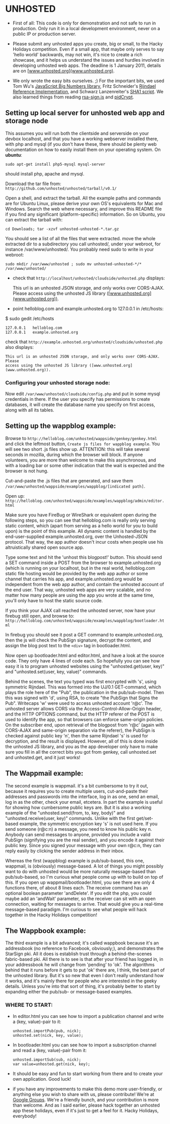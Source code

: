 UNHOSTED
========

- First of all: This code is only for demonstration and not safe to run in 
  production. Only run it in a local development environment, never on a public
  IP or production server.

- Please submit any unhosted apps you create, big or small, to the Hacky
  Holidays competition. Even if a small app, that maybe only serves to say
  'hello world' backwards, may not win, it's nice to create a rich showcase,
  and it helps us understand the issues and hurdles involved in developing 
  unhosted web apps. The deadline is 1 January 2011, details are on
  [www.unhosted.org](www.unhosted.org).

- We only wrote the easy bits ourselves. ;) For the important bits, we used Tom
  Wu's [JavaScript Big Numbers library](http://www-cs-students.stanford.edu/~tjw/jsbn/),
  Fritz Schneider's [Rijndael Reference Implementation](http://javascript.about.com/library/blencrypt.htm),
  and Schwarz Lanzenreiter's [SHA1 script](http://user1.matsumoto.ne.jp/~goma/js/sha1.js).
  We also learned things from reading [rsa-sign.js](http://www9.atwiki.jp/kurushima/pub/jsrsa/)
  and [pidCrypt](https://www.pidder.com/pidcrypt/).

Setting up local server for unhosted web app and storage node
-----------------------------------------------------------

This assumes you will run both the clientside and serverside on your devbox
localhost, and that you have a working webserver installed there, with php and
mysql (if you don't have these, there should be plenty web documentation on how
to easily install them on your operating system. On __ubuntu__:

    sudo apt-get install php5-mysql mysql-server
should install php, apache and mysql.

Download the tar file from: `http://github.com/unhosted/unhosted/tarball/v0.1/`

Open a shell, and extract the tarball. All the example paths and commands are
for Ubuntu Linux, please derive your own OS's equivalents for Mac and
Windows. Search the web where necessary, and improve this README file if you
find any significant (platform-specific) information. So on Ubuntu, you can
extract the tarball with:

    cd Downloads; tar -xzvf unhosted-unhosted-*.tar.gz

You should see a list of all the files that were extracted. move the whole
extracted dir to a subdirectory you call unhosted/, under your webroot, for
instance /var/www/unhosted/. You probably need sudo to write in your webroot:

    sudo mkdir /var/www/unhosted ; sudo mv unhosted-unhosted-*/* /var/www/unhosted/
    
- check that `http://localhost/unhosted/cloudside/unhosted.php` displays:

    This url is an unhosted JSON storage, and only works over CORS-AJAX. Please
    access using the unhosted JS library ([www.unhosted.org](www.unhosted.org)).

- point helloblog.com and example.unhosted.org to 127.0.0.1 in /etc/hosts:

$ sudo gedit /etc/hosts

    127.0.0.1	helloblog.com
    127.0.0.1	example.unhosted.org


check that `http://example.unhosted.org/unhosted/cloudside/unhosted.php` also
displays:

    This url is an unhosted JSON storage, and only works over CORS-AJAX. Please
    access using the unhosted JS library ([www.unhosted.org](www.unhosted.org)).


### Configuring your unhosted storage node:

Now edit `/var/www/unhosted/cloudside/config.php` and put in some mysql
credentials in there. If the user you specify has permissions to create
databases, it will create the database name you specify on first access, along
with all its tables.


Setting up the wappblog example:
--------------------------------

Browse to `http://helloblog.com/unhosted/wappside/genkey/genkey.html` and click
the leftmost button, `Create js files for wappblog example`. You will see two
short .js files show up. ATTENTION: this will take several seconds in mozilla,
during which the browser will block. If anyone volunteers, you are more than
welcome to make this asynchronous, and with a loading bar or some other
indication that the wait is expected and the browser is not hung.

Cut-and-paste the .js files that are generated, and save them 
`/var/www/unhosted/wappside/examples/wappblog/[indicated path]`.

Open up: `http://helloblog.com/unhosted/wappside/examples/wappblog/admin/editor.html`

Make sure you have FireBug or WireShark or equivalent open during the following
steps, so you can see that helloblog.com is really only serving static content,
which (apart from serving as a hello world for you to build upon) is the point
of this example. All dynamic content is handled by the end-user-supplied
example.unhosted.org, over the Unhosted-JSON protocol. That way, the app author
doesn't incur costs when people use his altruistically shared open source app.

Type some text and hit the 'unhost this blogpost!' button. This should send a
SET command inside a POST from the browser to example.unhosted.org (which is
running on your localhost, but in the real world, helloblog.com static file
hosting would be provided by the web app author or some channel that carries his
app, and example.unhosted.org would be independent from the web app author, and
contain the unhosted account of the end user. That way, unhosted web apps are
very scalable, and no matter how many people are using the app you wrote at the
same time, you'll only have to host the static source code.

If you think your AJAX call reached the unhosted server, now have your firebug
still open, and browse to:
`http://helloblog.com/unhosted/wappside/examples/wappblog/bootloader.html`

In firebug you should see it post a GET command to example.unhosted.org, then
the js will check the PubSign signature, decrypt the content, and assign the
blog post text to the `<div>` tag in bootloader.html.

Now open up bootloader.html and editor.html, and have a look at the source
code. They only have 4 lines of code each. So hopefully you can see how easy it
is to program unhosted websites using the "unhosted.get(user, key)" and
"unhosted.set(user, key, value)" commands.

Behind the scenes, the text you typed was first encrypted with 's', using
symmetric Rijndael. This was formed into the UJ/0.1 GET-command, which plays the
role here of the "Pub", the publication in the pub/sub-model. Then this was
signed with 'd', using RSA, to create "the PubSign that Signs the
Pub". Writecaps 'w' were used to access unhosted account 'r@c'. The unhosted
server allows CORS via the Access-Control-Allow-Origin header, and the HTTP
OPTIONS command, but the HTTP referer of the POST is used to identify the app,
so that browsers can enforce same-origin policies. On the subscriber end, upon
retrieval of the blogpost from 'r@c' (again with CORS-AJAX and same-origin
separation via the referer), the PubSign is checked against public key 'n', then
the same Rijndael 's' is used for decryption, and the result is
displayed. However, all of this is done inside the unhosted JS library, and you
as the app developer only have to make sure you fill in all the correct bits you
got from genkey, call unhosted.set and unhosted.get, and it just works!

The Wappmail example:
---------------------

The second example is wappmail. it's a bit cumbersome to try it out, because it
requires you to create multiple users, cut-and-paste their addresses and
passwords into the interface, log in as one, send an email, log in as the other,
check your email, etcetera. In part the example is useful for showing how
cumbersome public keys are. But it is also a working example of the
"unhosted.send(from, to, key, body)" and "unhosted.receive(user, key)"
commands. Unlike with the first get/set-based example, the symmetric encryption
key 's' is not used here. If you send someone (r@c:n) a message, you need to
know his public key n. Anybody can send messages to anyone, provided you include
a valid PubSign (signifying you are the real sender), and you encode it against
their public key. Since you signed your message with your own r@c:n, they can
reply easily by clicking the sender address in their inbox.

Whereas the first (wappblog) example is pub/sub-based, this one, wappmail, is
(obviously) message-based. A lot of things you might possibly want to do with
unhosted would be more naturally message-based than pub/sub-based, so I'm
curious what people come up with to build on top of this. If you open up
wappmail/bootloader.html, you see there are only 4 functions there, of about 8
lines each. The receive command has an optional boolean parameter
'andDelete'. If you edit the php, you could maybe add an 'andWait' parameter, so
the receiver can sit with an open connection, waiting for messages to
arrive. That would give you a real-time message-based paradigm. I'm curious to
see what people will hack together in the Hacky Holidays competition!


The Wappbook example:
---------------------

The third example is a bit advanced; it's called wappbook because it's an
addressbook (no reference to Facebook, obviously;), and demonstrates the
StarSign pki. All it does is establish trust through a behind-the-scenes
fabric-based pki. All there is to see is that after your friend has logged in,
in your addressbook he will change from 'pending' to 'ok'. The algorithms behind
that it runs before it gets to put 'ok' there are, I think, the best part of the
unhosted library. But it's so new that even I don't really understand how it
works, and it's mainly there for people who are interested in the geeky
details. Unless you're into that sort of thing, it's probably better to start by
expanding either the pub/sub- or message-based examples.

### WHERE TO START:

- In editor.html you can see how to import a publication channel and write a
  (key, value)-pair to it:

      unhosted.importPub(pub, nick);
      unhosted.set(nick, key, value);

- In bootloader.html you can see how to import a subscription channel and read a
  (key, value)-pair from it:

      unhosted.importSub(sub, nick);
      var value=unhosted.get(nick, key);

- It should be easy and fun to start working from there and to create your own
  application. Good luck!

- if you have any improvements to make this demo more user-friendly, or anything
  else you wish to share with us, please contribute! We're at
  [Google Groups](http://groups.google.com/group/unhosted). We're a friendly bunch, and your
  contribution is more than welcome. And as I said earlier, please hack together
  an unhosted app these holidays, even if it's just to get a feel for it. Hacky
  Holidays, everybody!
